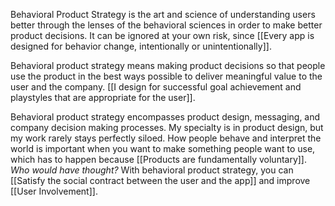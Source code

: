 ---
---

Behavioral Product Strategy is the art and science of understanding users better through the lenses of the behavioral sciences in order to make better product decisions. It can be ignored at your own risk, since [[Every app is designed for behavior change, intentionally or unintentionally]].

Behavioral product strategy means making product decisions so that people use the product in the best ways possible to deliver meaningful value to the user and the company. [[I design for successful goal achievement and playstyles that are appropriate for the user]].

Behavioral product strategy encompasses product design, messaging, and company decision making processes. My specialty is in product design, but my work rarely stays perfectly siloed. How people behave and interpret the world is important when you want to make something people want to use, which has to happen because [[Products are fundamentally voluntary]]. *Who would have thought?* With behavioral product strategy, you can [[Satisfy the social contract between the user and the app]] and improve [[User Involvement]].
